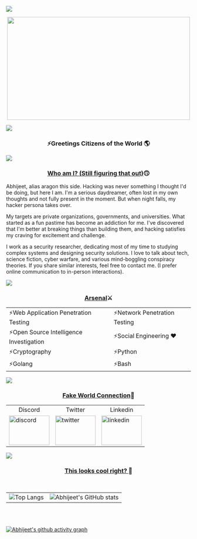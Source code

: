 <!--
**Abhi-1712/Abhi-1712** is a ✨ _special_ ✨ repository because its `README.md` (this file) appears on your GitHub profile.

Here are some ideas to get you started:

- 🔭 I’m currently working on ...
- 🌱 I’m currently learning ...
- 👯 I’m looking to collaborate on ...
- 🤔 I’m looking for help with ...
- 💬 Ask me about ...
- 📫 How to reach me: ...
- 😄 Pronouns: ...
- ⚡ Fun fact: ...
-->
<a href="https://www.youtube.com/watch?v=dQw4w9WgXcQ"><img src="https://user-images.githubusercontent.com/73097560/115834477-dbab4500-a447-11eb-908a-139a6edaec5c.gif"></a>

<p align="center">

<img src="https://user-images.githubusercontent.com/88927842/224619942-13d4c255-ecf5-437d-aef4-ff325c355211.gif"  width="498" height="280"  />


</p>
<a href="https://www.youtube.com/watch?v=dQw4w9WgXcQ"><img src="https://user-images.githubusercontent.com/73097560/115834477-dbab4500-a447-11eb-908a-139a6edaec5c.gif"></a>
<h3 align="center"> ⚡Greetings Citizens of the World 🌎</h2>
<a href="https://www.youtube.com/watch?v=dQw4w9WgXcQ"><img src="https://user-images.githubusercontent.com/73097560/115834477-dbab4500-a447-11eb-908a-139a6edaec5c.gif"></a>


<h3 align=center><b><ins>Who am I? (Still figuring that out)</ins>🙃</b></h3>
<p>
Abhijeet, alias aragon this side. Hacking was never something I thought I'd be doing, but here I am. I'm a serious daydreamer, often lost in my own thoughts and not fully present in the moment. But when night falls, my hacker persona takes over.<br/>

My targets are private organizations, governments, and universities. What started as a fun pastime has become an addiction for me. I've discovered that I'm better at breaking things than building them, and hacking satisfies my craving for excitement and challenge.<br/>

I work as a security researcher, dedicating most of my time to studying complex systems and designing security solutions. I love to talk about tech, science fiction, cyber warfare, and various mind-boggling conspiracy theories. If you share similar interests, feel free to contact me. (I prefer online communication to in-person interactions).<br/>

</p>
<a href="https://www.youtube.com/watch?v=dQw4w9WgXcQ"><img src="https://user-images.githubusercontent.com/73097560/115834477-dbab4500-a447-11eb-908a-139a6edaec5c.gif"></a>


<p align="center">
<h3 align="center"><b><ins>Arsenal</ins>⚔️</b></h3>
</p>
<table align="center">
    <tr>
      <td>⚡Web Application Penetration Testing</td>
      <td>⚡Network Penetration Testing</td>
    </tr>
    <tr>
      <td>⚡Open Source Intelligence Investigation</td>
      <td>⚡Social Engineering ❤</td>
    </tr>
    <tr>
      <td>⚡Cryptography</td>
      <td>⚡Python</td>
    </tr>
    <tr>
      <td>⚡Golang</td>
      <td>⚡Bash</td>
    </tr>
  </table>

<a href="https://www.youtube.com/watch?v=dQw4w9WgXcQ"><img src="https://user-images.githubusercontent.com/73097560/115834477-dbab4500-a447-11eb-908a-139a6edaec5c.gif"></a>

<h3 align=center>
<b><ins>Fake World Connection</ins>🤝</b>
</h3>

<table align=center>

<tr>
<td align=center>Discord</td>
<td align=center>Twitter</td>
<td align=center>Linkedin</td>
</tr>
<tr>
<td ><a href="https://discordapp.com/users/821296505817530368"><img src="https://user-images.githubusercontent.com/88927842/226312989-35c6e2ee-33b2-4749-be31-91f2d910e264.png" % height=80px width=110px alt="discord"/></a></td>

<td><a href="https://twitter.com/_arag0n"><img src="https://images-wixmp-ed30a86b8c4ca887773594c2.wixmp.com/f/ea5586b2-5c3b-410a-ab94-c63856607a4f/d46665n-25928415-819a-409c-9417-cb48794d558a.png/v1/fill/w_894,h_894,q_75,strp/angry_twitter_bird_by_ryujin2490-d46665n.png?token=eyJ0eXAiOiJKV1QiLCJhbGciOiJIUzI1NiJ9.eyJpc3MiOiJ1cm46YXBwOjdlMGQxODg5ODIyNjQzNzNhNWYwZDQxNWVhMGQyNmUwIiwic3ViIjoidXJuOmFwcDo3ZTBkMTg4OTgyMjY0MzczYTVmMGQ0MTVlYTBkMjZlMCIsImF1ZCI6WyJ1cm46c2VydmljZTppbWFnZS5vcGVyYXRpb25zIl0sIm9iaiI6W1t7InBhdGgiOiIvZi9lYTU1ODZiMi01YzNiLTQxMGEtYWI5NC1jNjM4NTY2MDdhNGYvZDQ2NjY1bi0yNTkyODQxNS04MTlhLTQwOWMtOTQxNy1jYjQ4Nzk0ZDU1OGEucG5nIiwid2lkdGgiOiI8PTg5NCIsImhlaWdodCI6Ijw9ODk0In1dXX0.w4Jmyol2ZG1DvprY-UjIWSyjO9Qqcj3WaE-vJ3NJySg" height=80px width=110px  alt="twitter"/></a>
</td>

<td><a href="https://www.linkedin.com/in/abhijeetingle1712/"><img src="https://www.nicepng.com/png/detail/24-243809_discover-what-linkedin-can-do-for-your-local.png" height=80px  width=110px alt="linkedin"/></a>
</td>
</tr>
</table>


<a href="https://www.youtube.com/watch?v=dQw4w9WgXcQ"><img src="https://user-images.githubusercontent.com/73097560/115834477-dbab4500-a447-11eb-908a-139a6edaec5c.gif"></a>


<h3 align="center"><b><ins> This looks cool right? </ins>👀</b></h3>

<br/>

<table border="0">
  <tr>
    <td><img src="https://github-readme-stats.vercel.app/api/top-langs/?username=Abhi-1712&layout=compact&icons=true&theme=radical" alt="Top Langs"></td>
    <td><img widht:30% src="https://github-readme-stats.vercel.app/api?username=Abhi-1712&show_icons=true&theme=radical" alt="Abhijeet's GitHub stats"></td>
  </tr>
</table>


<br/>
<br/>
  
[![Abhijeet's github activity graph](https://github-readme-activity-graph.vercel.app/graph?username=Abhi-1712&theme=react-dark)](https://github.com/ashutosh00710/github-readme-activity-graph)

 

<br/>

